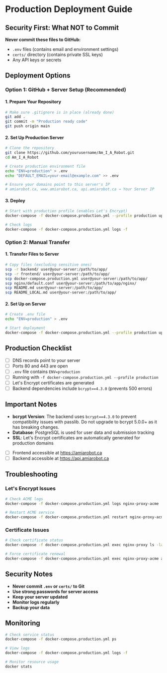# Production Deployment Guide

## Security First: What NOT to Commit

**Never commit these files to GitHub:**
- `.env` files (contains email and environment settings)
- `certs/` directory (contains private SSL keys)
- Any API keys or secrets

## Deployment Options

### Option 1: GitHub + Server Setup (Recommended)

#### 1. Prepare Your Repository
```bash
# Make sure .gitignore is in place (already done)
git add .
git commit -m "Production ready code"
git push origin main
```

#### 2. Set Up Production Server
```bash
# Clone the repository
git clone https://github.com/yourusername/Am_I_A_Robot.git
cd Am_I_A_Robot

# Create production environment file
echo "ENV=production" > .env
echo "DEFAULT_EMAIL=your-email@example.com" >> .env

# Ensure your domains point to this server's IP
# amiarobot.ca, www.amiarobot.ca, api.amiarobot.ca → Your Server IP
```

#### 3. Deploy
```bash
# Start with production profile (enables Let's Encrypt)
docker-compose -f docker-compose.production.yml --profile production up --build -d

# Check logs
docker-compose -f docker-compose.production.yml logs -f
```

### Option 2: Manual Transfer

#### 1. Transfer Files to Server
```bash
# Copy files (excluding sensitive ones)
scp -r backend/ user@your-server:/path/to/app/
scp -r frontend/ user@your-server:/path/to/app/
scp docker-compose.production.yml user@your-server:/path/to/app/
scp nginx/default.conf user@your-server:/path/to/app/nginx/
scp README.md user@your-server:/path/to/app/
scp README_LOCAL.md user@your-server:/path/to/app/
```

#### 2. Set Up on Server
```bash
# Create .env file
echo "ENV=production" > .env

# Start deployment
docker-compose -f docker-compose.production.yml --profile production up --build -d
```

## Production Checklist

- [ ] DNS records point to your server
- [ ] Ports 80 and 443 are open
- [ ] `.env` file contains `ENV=production`
- [ ] Running with `-f docker-compose.production.yml --profile production`
- [ ] Let's Encrypt certificates are generated
- [ ] Backend dependencies include `bcrypt==4.3.0` (prevents 500 errors)

## Important Notes

- **bcrypt Version**: The backend uses `bcrypt==4.3.0` to prevent compatibility issues with passlib. Do not upgrade to bcrypt 5.0.0+ as it has breaking changes.
- **Database**: PostgreSQL is used for user data and submission tracking
- **SSL**: Let's Encrypt certificates are automatically generated for production domains
- [ ] Frontend accessible at https://amiarobot.ca
- [ ] Backend accessible at https://api.amiarobot.ca

## Troubleshooting

### Let's Encrypt Issues
```bash
# Check ACME logs
docker-compose -f docker-compose.production.yml logs nginx-proxy-acme

# Restart ACME service
docker-compose -f docker-compose.production.yml restart nginx-proxy-acme
```

### Certificate Issues
```bash
# Check certificate status
docker-compose -f docker-compose.production.yml exec nginx-proxy ls -la /etc/nginx/certs/

# Force certificate renewal
docker-compose -f docker-compose.production.yml exec nginx-proxy-acme acme.sh --renew-all
```

## Security Notes

- **Never commit `.env` or `certs/` to Git**
- **Use strong passwords for server access**
- **Keep your server updated**
- **Monitor logs regularly**
- **Backup your data**

## Monitoring

```bash
# Check service status
docker-compose -f docker-compose.production.yml ps

# View logs
docker-compose -f docker-compose.production.yml logs -f

# Monitor resource usage
docker stats
``` 
